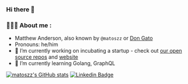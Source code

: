### Hi there 👋
### 👨‍💻🐱 About me :

- Matthew Anderson, also known by `@matoszz` or [Don Gato](https://dongato.info)
- Pronouns: he/him
- 🔭 I’m currently working on incubating a startup - check out [our open source repos](https://github.com/datumforge) and [website](https://www.datum.net)
- 🌱 I’m currently learning Golang, GraphQL

[![matoszz's GitHub stats](https://github-readme-stats.vercel.app/api?username=matoszz&show_icons=true&theme=radical&hide_rank=true&hide=stars)](https://github.com/anuraghazra/github-readme-stats)
[![Linkedin Badge](https://img.shields.io/badge/LinkedIn-blue?style=for-the-badge&logo=linkedin&logoColor=white)](https://www.linkedin.com/in/matthew-anderson-a98b0a33/)
